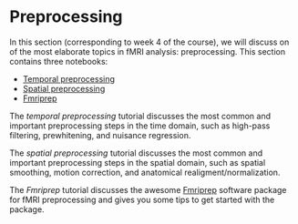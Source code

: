 # Preprocessing
In this section (corresponding to week 4 of the course), we will discuss on of the most elaborate topics in fMRI analysis: preprocessing. This section contains three notebooks:

* [Temporal preprocessing](../fMRI-introduction/week_4/temporal_preprocessing.ipynb)
* [Spatial preprocessing](../fMRI-introduction/week_4/spatial_preprocessing.ipynb)
* [Fmriprep](../fMRI-introduction/week_4/fmriprep.ipynb)

The *temporal preprocessing* tutorial discusses the most common and important preprocessing steps in the time domain, such as high-pass filtering, prewhitening, and nuisance regression. 

The *spatial preprocessing* tutorial discusses the most common and important preprocessing steps in the spatial domain, such as spatial smoothing, motion correction, and anatomical realigment/normalization. 

The *Fmriprep* tutorial discusses the awesome [Fmriprep](https://fmriprep.readthedocs.io/) software package for fMRI preprocessing and gives you some tips to get started with the package.
